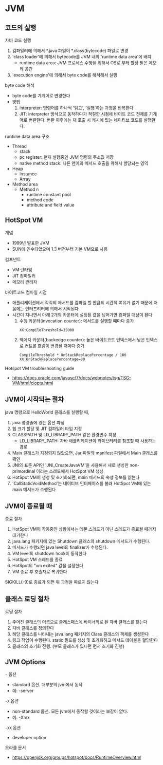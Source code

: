 # JVM
## 코드의 실행
자바 코드 실행
1. 컴파일러에 의해서 *.java 파일이 *.class(bytecode) 파일로 변경
2. 'class loader'에 의해서 bytecode를 JVM 내의 'runtime data area'에 배치
   - runtime data area: JVM 프로세스 수행을 위해서 OS로 부터 할당 받은 메모리 공간
3. 'execution engine'에 의해서 byte code를 해석해서 실행

byte code 해석
- byte code를 기계어로 변경한다
- 방법
   1. interpreter: 명령어를 하나씩 '읽고', '실행'하는 과정을 반복한다
   2. JIT: interpreter 방식으로 동작하다가 적절한 시점에 바이트 코드 전체를 기계어로 변환한다. 변환 이후에는 재 호출 시 캐시에 있는 네이티브 코드를 실행한다. 

runtime data area 구조
- Thread
   - stack
   - pc register: 현재 실행중인 JVM 명령의 주소값 저장
   - native method stack: 다른 언어의 메서드 호출을 위해서 할당되는 영역
- Heap
   - Instance
   - Array
- Method area
   - Method n 
      - runtime constant pool
      - method code
      - attribute and field value

## HotSpot VM
개념
- 1999년 발표한 JVM
- SUN에 인수되었으며 1.3 버전부터 기본 VM으로 사용

컴포넌트
- VM 런타임
- JIT 컴파일러
- 메모리 관리자

바이트코드 컴파일 시점
- 애플리케이션에서 각각의 메서드를 컴파일 할 만큼의 시간적 여유가 없기 때문에 처음에는 인터프리터에 의해서 시작된다
- 시간이 지나면서 아래 2개의 카운터에 설정된 값을 넘어가면 컴파일 대상이 된다
   1. 수행 카운터(invocation counter): 메서드를 실행할 때마다 증가
      ```
      XX:CompileThreshold=35000
      ```
   2. 백에지 카운터(backedge counter): 높은 바이트코드 인덱스에서 낮은 인덱스로 컨트롤 흐림이 변경될 때마다 증가
      ```
      CompileThreshold * OnStackReplacePercentage / 100
      XX:OnStackReplacePercentage=80
      ```

Hotspot VM troubleshooting guide
- https://docs.oracle.com/javase/7/docs/webnotes/tsg/TSG-VM/html/clopts.html

## JVM이 시작되는 절차
java 명령으로 HelloWorld 클래스를 실행할 때, 
1. java 명령줄에 있는 옵션 파싱
2. 힙 크기 할당 및 JIT 컴파일러 타입 지정
3. CLASSPATH 및 LD_LIBRARY_PATH 같은 환경변수 지정
   - LD_LIBRARY_PATH: 자바 애플리케이션이 라이브러리를 참조할 때 사용하는 경로
4. Main 클래스가 지정되지 않았으면, Jar 파일의 manifest 파일에서 Main 클래스를 확인
5. JNI의 표준 API인 'JNI_CreateJavaVM'을 사용해서 새로 생성한 non-primordinal 이라는 스레드에서 HotSpot VM 생성
6. HotSpot VM이 생성 및 초기화되면, main 메서드의 속성 정보를 읽는다
7. 'CallStaticVoidMethod'는 네이티브 인터페이스를 불러 HotSpot VM에 있는 main 메서드가 수행된다

## JVM이 종료될 때
종료 절차
1. HotSpot VM이 작동중인 상황에서는 데몬 스레드가 아닌 스레드가 종료될 때까지 대기한다
2. java.lang 패키지에 있는 Shutdown 클래스의 shutdown 메서드가 수행된다. 
3. 메서드가 수행되면 java level의 finalizer가 수행된다. 
4. VM level의 shutdown hook이 동작한다
5. HotSpot VM 스레드를 종료
6. HotSpot의 "vm exited" 값을 설정한다
7. VM 종료 후 호출자로 복귀한다

SIGKILL(-9)로 종료가 되면 위 과정을 따르지 않는다

## 클래스 로딩 절차
로딩 절차
1. 주어진 클래스의 이름으로 클래스패스에 바이너리로 된 자바 클래스를 찾는다
2. 자바 클래스를 정의한다
3. 해당 클래스를 나타내는 java.lang 패키지의 Class 클래스의 객체를 생성한다
4. 링크 작업이 수행된다. static 필드를 생성 및 초기화하고 메서드 테이블을 할당한다
5. 클래스의 초기화 진행. (부모 클래스가 있다면 먼저 초기화 진행)

## JVM Options
`-` 옵션
- standard 옵션. 대부분의 jvm에서 동작
- 예: -server

`-X` 옵션
- non-standard 옵션. 모든 jvm에서 동작할 것이라는 보장이 없다. 
- 예: -Xmx

`-XX` 옵션
- developer option

오라클 문서
- https://openjdk.org/groups/hotspot/docs/RuntimeOverview.html